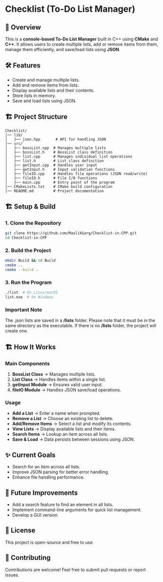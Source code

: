 # Checklist (To-Do List Manager)

## 📌 Overview
This is a **console-based To-Do List Manager** built in C++ using **CMake** and **C++**. It allows users to create multiple lists, add or remove items from them, manage them efficiently, and save/load lists using **JSON**.

## 🛠 Features
- Create and manage multiple lists.
- Add and remove items from lists.
- Display available lists and their contents.
- Store lists in memory.
- Save and load lists using JSON.

## 🏗 Project Structure
```
Checklist/
│── lib/
│   ├── json.hpp       # API for handling JSON
│── src/
│   ├── bossList.cpp  # Manages multiple lists
│   ├── bossList.h    # BossList class definition
│   ├── list.cpp      # Manages individual list operations
│   ├── list.h        # List class definition
│   ├── getInput.cpp  # Handles user input
│   ├── getInput.h    # Input validation functions
│   ├── fileIO.cpp    # Handles file operations (JSON read/write)
│   ├── fileIO.h      # File I/O functions
│   ├── main.cpp      # Entry point of the program
│── CMakeLists.txt    # CMake build configuration
│── README.md         # Project documentation
```

## 🏗 Setup & Build
### **1. Clone the Repository**
```sh
git clone https://github.com/MaulikGarg/Checklist-in-CPP.git
cd Checklist-in-CPP
```

### **2. Build the Project**
```sh
mkdir Build && cd Build
cmake ..
cmake --build .
```

### **3. Run the Program**
```sh
./list  # On Linux/macOS
list.exe  # On Windows
```

### **Important Note**
The .json lists are saved in a **/lists** folder. Please note that it must be in the same directory as the executable. If there is no **/lists** folder, the project will create one.

## 🏗 How It Works
### **Main Components**
1. **BossList Class** → Manages multiple lists.
2. **List Class** → Handles items within a single list.
3. **getInput Module** → Ensures valid user input.
4. **fileIO Module** → Handles JSON save/load operations.

### **Usage**
- **Add a List** → Enter a name when prompted.
- **Remove a List** → Choose an existing list to delete.
- **Add/Remove Items** → Select a list and modify its contents.
- **View Lists** → Display available lists and their items.
- **Search Items** → Lookup an item across all lists.
- **Save & Load** → Data persists between sessions using JSON.

## ✨ Current Goals
- Search for an item across all lists.
- Improve JSON parsing for better error handling.
- Enhance file handling performance.

## 🚀 Future Improvements
- Add a search feature to find an element in all lists.
- Implement command-line arguments for quick list management.
- Develop a GUI version.

## 📜 License
This project is open-source and free to use.

## 🤝 Contributing
Contributions are welcome! Feel free to submit pull requests or report issues.

